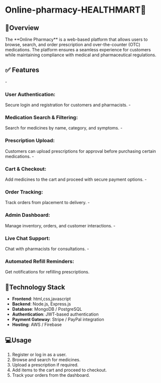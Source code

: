 # Online-pharmacy-HEALTHMART💊


<h2>📜Overview</h2>
The **Online Pharmacy** is a web-based platform that allows users to browse, search, and order prescription and over-the-counter (OTC) medications. The platform ensures a seamless experience for customers while maintaining compliance with medical and pharmaceutical regulations.

<h2>✅ Features</h2>
- <h3>User Authentication:</h3> Secure login and registration for customers and pharmacists.
- <h3>Medication Search & Filtering:</h3> Search for medicines by name, category, and symptoms.
- <h3>Prescription Upload:</h3> Customers can upload prescriptions for approval before purchasing certain medications.
- <h3>Cart & Checkout:</h3> Add medicines to the cart and proceed with secure payment options.
- <h3>Order Tracking:</h3> Track orders from placement to delivery.
- <h3>Admin Dashboard:</h3> Manage inventory, orders, and customer interactions.
- <h3>Live Chat Support:</h3> Chat with pharmacists for consultations.
- <h3>Automated Refill Reminders:</h3> Get notifications for refilling prescriptions.

## 🔧Technology Stack
- **Frontend**: html,css,javascript
- **Backend**: Node.js, Express.js
- **Database**: MongoDB / PostgreSQL
- **Authentication**: JWT-based authentication
- **Payment Gateway**: Stripe / PayPal integration
- **Hosting**: AWS / Firebase



## 💻Usage
1. Register or log in as a user.
2. Browse and search for medicines.
3. Upload a prescription if required.
4. Add items to the cart and proceed to checkout.
5. Track your orders from the dashboard.



